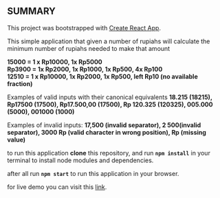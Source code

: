 ## SUMMARY

This project was bootstrapped with [Create React App](https://github.com/facebook/create-react-app).

This simple application that given a number of rupiahs will calculate the minimum number of rupiahs needed to make that amount 

**15000 = 1 x Rp10000, 1x Rp5000**  
**Rp3900 = 1x Rp2000, 1x Rp1000, 1x Rp500, 4x Rp100**  
**12510 = 1 x Rp10000, 1x Rp2000, 1x Rp500, left Rp10 (no available fraction)**  

Examples of valid inputs with their canonical equivalents **18.215 (18215), Rp17500 (17500), Rp17.500,00 (17500), Rp 120.325 (120325), 005.000 (5000), 001000 (1000)**

Examples of invalid inputs: **17,500 (invalid separator),  2 500(invalid separator), 3000 Rp (valid character in wrong position), Rp (missing value)**

to run this application **clone** this repository, and run **`npm install`** in your terminal to install node modules and dependencies.

after all run **`npm start`** to run this application in your browser.

for live demo you can visit this [link](https://moseshhh.github.io/currency-fraction/).
